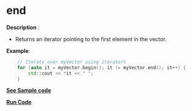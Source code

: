 
# end

**Description** : 
- Returns an iterator pointing to the first element in the vector.
				
**Example**:
```cpp
    // Iterate over myVector using iterators
    for (auto it = myVector.begin(); it != myVector.end(); it++) {
	    std::cout << *it << " ";
	}

```
**[See Sample code](../snippets/vector/begin.cpp)**

**[Run Code](https://rextester.com/TNG69681)**